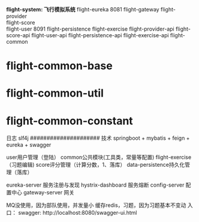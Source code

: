 **flight-system: 飞行模拟系统**
flight-eureka   8081
flight-gateway
flight-provider  
     flight-score   
     flight-user  8091
     flight-persistence
     flight-exercise
flight-provider-api
     flight-score-api 
     flight-user-api 
     flight-persistence-api 
     flight-exercise-api 
flight-common
#     flight-common-base
#     flight-common-util
#     flight-common-constant

日志 slf4j
#####################
技术 springboot + mybatis + feign + eureka + swagger

user用户管理（登陆）
common公共模块(工具类，常量等配置)
flight-exercise（习题编辑)
score评分管理（计算分数，1、落库）
data-persistence持久化管理（落库）

eureka-server 服务注册与发现
hystrix-dashboard 服务熔断
config-server 配置中心
gateway-server 网关

MQ没使用，因为部队使用，并发量小
缓存redis，习题，因为习题基本不变动
入口：
swagger: 
http://localhost:8080/swagger-ui.html
